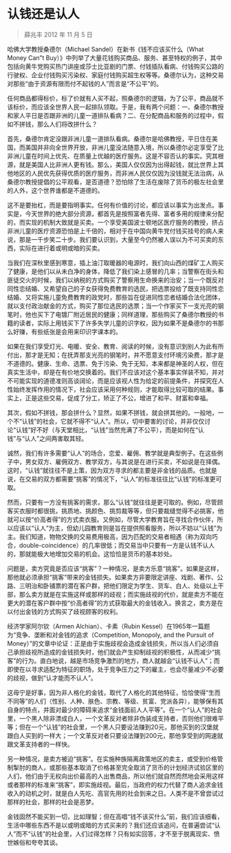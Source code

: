 # 认钱还是认人

> 薛兆丰
2012 年 11 月 5 日

哈佛大学教授桑德尔（Michael Sandel）在新书《钱不应该买什么（What Money Can”t Buy）》中列举了大量花钱购买商品、服务、甚至特权的例子，其中包括向黄牛党购买热门讲座或莎士比亚剧的门票、付钱插队看病、付钱购买公路的行驶权、企业付钱购买污染权、家庭付钱购买超生权等等。桑德尔认为，这种交易对那些“由于资源有限而付不起钱的人”而言是“不公平”的。

任何商品都得标价，标了价就有人买不起，照桑德尔的逻辑，为了公平，商品就不该标价，而应该全世界人民一起排队领取。于是，我有两个问题：一、桑德尔教授和家人平日是否跟非洲的儿童一道排队看病？二、在分配商品和服务的过程中，假如不拼钱，那么人们将改拼什么？

首先，桑德尔肯定没跟非洲儿童一道排队看病。桑德尔是哈佛教授，平日住在美国，而美国并非向全世界开放，非洲儿童没法随意入境，所以桑德尔必定享受了比非洲儿童在时间上优先、在质量上优越的医疗服务。这是不容否认的事实。究其根源，就是美国人比非洲人更有钱。那么，美国人仅仅因为出得起钱，就比世界上其他地区的人民优先获得优质的医疗服务，而非洲人民仅仅因为没钱就无法治病，从桑德尔教授提倡的公平观看，是否道德？恐怕除了生活在废除了货币的极左社会里的人外，这个世界谁都是不道德的。

这不是要抬杠，而是要指明事实。任何有价值的讨论，都应该以事实为出发点。事实是，今天世界的绝大部分资源，都首先是按照富者先得、富者多用的规律来分配的，而实现的机制大致就是买卖。一个享受美国波士顿地区医疗服务的教授，挤占非洲儿童的医疗资源恐怕是上千倍的，相对于在中国向黄牛党付钱买挂号的病人来说，那是一千步笑二十步。我们要认识到，大量至今仍然被人误以为不可买卖的东西，实际在进行着或明或暗的买卖。

当我们在深秋里感到寒意，插上油汀取暖器的电源时，我们向山西的煤矿工人购买了健康，是他们以从未白净的身体，降低了我们染上感冒的几率；当警察在街头和匪徒交火的时候，我们以纳税的方式购买了警察用生命换来的治安；当一个既反对同性恋结婚、又希望自己的子女获得免费教育的选民，把选票投给了既支持同性恋结婚、又将实施儿童免费教育的政党时，那些旨在促进同性恋者结婚合法化团体，就以支付政治献金的方式，购买了那位选民的选票；当一个作家买下一支光亮的钢笔时，他也买下了电镀厂附近居民的健康；同样道理，那些购买了桑德尔教授的书籍的读者，实际上用钱买下了许多失学儿童的识字权，因为如果不是桑德尔的书那么好赚，有些纸张是会用来印识字课本的。

如果在我们享受灯光、电暖、安全、教育、阅读的时候，没有意识到别人为此有所付出，那才是无知；在抚弄那支光亮的钢笔时，并不愿意支付环境污染费，那才是不道德的。健康、生命、选票、免于污染、免于无知，本来都是神圣的人权，但在真实生活中，却是在有价地交换着的。我们不应该对这个基本事实佯装不知，并对不可能实现的道德准则高谈阔论，而是应该视人性为给定的前提条件，并探究在人性始终发挥作用的情况下，社会应该采用何种规则，才能取得比较可取的结果。事实上，正是这些交易，促成了分工，矫正了不公，增进了和平、财富和幸福。

其次，假如不拼钱，那会拼什么？显然，如果不拼钱，就会拼其他的。一般地，一个不“认钱”的社会，它就不得不“认人”。所以，切中要害的讨论，并非仅仅讨论“认钱”好不好（与天堂相比，“认钱”当然充满了不公平），而是如何在“认钱”与“认人”之间两害取其轻。

诚然，我们有许多需要“认人”的场合，恋爱、雇佣、教学就是典型例子。在这些例子中，男女双方、雇佣双方、教学双方，与其说是在进行买卖，不如说是在择偶。这时，“认钱”就往往不是上策，因为双方寻求的都主要是非金钱的品质。也就是说，在交易的双方都需要“挑客”的情况下，“认人”的标准往往比“认钱”的标准更可取。

然而，只要有一方没有挑客的需求，那么“认钱”就往往是更可取的。例如，尽管顾客买衣服时都很挑，挑质地、挑颜色、挑剪裁等等，但只要裁缝觉得不必挑客，他就可以按“价高者得”的方式卖衣服。又例如，尽管大学教育旨在寻找合作伙伴，所以应该以“认人”为主，但幼儿园教育则是旨在提供照看服务，所以不妨以“认钱”为主。我们知道，物物交换的交易费用极高，因为匹配的交易者相遇（称为双向巧合，double-coincidence）的几率很低；而交易当中只要有一方是认钱不认人的，那就能极大地增加交易的机会。这恰恰是货币的基本妙处。

问题是，卖方究竟是否应该“挑客”？一种情况，是卖方乐意“挑客”。如果是这样，那他就必须承担“挑客”带来的金钱损失。如果卖方非要限定讲座、戏剧、著作、公路、三明治和卧铺票的潜在客户群，把他们限定为学生、货车、白人、处级以上干部，那么卖方就是在实施这样或那样的歧视；而实施歧视的代价，就是卖方不能在更大的潜在客户群中按“价高者得”的方式获取最大的金钱收入。换言之，卖方是在以付出金钱的方式购买了歧视顾客的权利。

经济学家阿尔钦（Armen Alchian）、卡素（Rubin Kessel）在1965年一篇题为“竞争、垄断和对金钱的追求（Competition, Monopoly, and the Pursuit of Money）”的文章中论证：正是由于实施歧视会造成金钱损失，所以当人们必须自己承担歧视所造成的金钱损失时，他们就会产生抑制歧视的积极性，从而减少“挑客”的行为。直白地说，越是市场竞争激烈的地方，商人就越会“认钱不认人”；而即使在以寻求适配为特征的职场，处于竞争压力之下的雇主，也会尽量减少不必要的歧视，做到“认才能而不认人”。

这毋宁是好事，因为非人格化的金钱，取代了人格化的其他特征，恰恰使得“生而不同等”的人们（性别、人种、肤色、宗教、等级、贫富、党派各异），能够保有其自身的特点，并面对最少的障碍来追求“金钱面前人人平等”。在一个“认人”的社会里，一个黑人除非漂成白人，一个文革反对者除非伪装成支持者，否则他们很难平等；但在一个“认钱”的社会里，一个黑人只要设法赚到20元，那他买到的汉堡就跟白人买到的一样大；一个文革反对者只要设法赚到200元，那他享受到的网速就跟文革支持者的一样快。

另一种情况，是卖方被迫“挑客”。在实施种族隔离政策地区的卖主，或受到价格管制掣肘的商人，或那些基本取消了价格甚至完全取消了货币的计划经济试验区里的人们，他们由于无权向出价最高的人出售商品，所以他们就自然而然地会采用这样或者那样的标准来“挑客”，即实施歧视。最后，当政府的权力代替了商人追求金钱收入的动机之时，就是白人先吃、高官先用的社会到来之日。人类不是不曾尝试过那样的社会，那样的社会是恶梦。

金钱固然不能买到一切，比如理智；但在高唱“钱不该买什么”前，我们应该细看，生活中哪些东西不是以或明或暗的方式买来的？我们还应该追问，在普遍尝试“认人”而不“认钱”的社会里，人们过得怎样？只有如实回答，才不至于脱离现实、愤世嫉俗和夸夸其谈。

